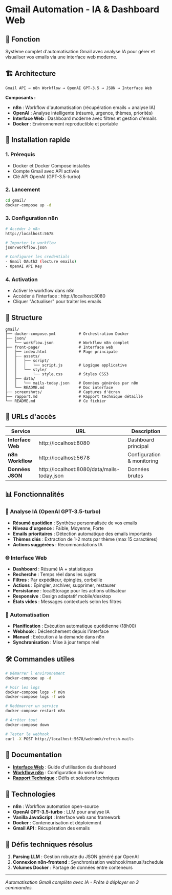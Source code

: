 # Gmail Automation - IA & Dashboard Web

## 🎯 Fonction
Système complet d'automatisation Gmail avec analyse IA pour gérer et visualiser vos emails via une interface web moderne.

## 🏗️ Architecture
```
Gmail API → n8n Workflow → OpenAI GPT-3.5 → JSON → Interface Web
```

**Composants :**
- **n8n** : Workflow d'automatisation (récupération emails + analyse IA)
- **OpenAI** : Analyse intelligente (résumé, urgence, thèmes, priorités)
- **Interface Web** : Dashboard moderne avec filtres et gestion d'emails
- **Docker** : Environnement reproductible et portable

## 🚀 Installation rapide

### 1. Prérequis
- Docker et Docker Compose installés
- Compte Gmail avec API activée
- Clé API OpenAI (GPT-3.5-turbo)

### 2. Lancement
```bash
cd gmail/
docker-compose up -d
```

### 3. Configuration n8n
```bash
# Accéder à n8n
http://localhost:5678

# Importer le workflow
json/workflow.json

# Configurer les credentials
- Gmail OAuth2 (lecture emails)
- OpenAI API Key
```

### 4. Activation
- Activer le workflow dans n8n
- Accéder à l'interface : http://localhost:8080
- Cliquer "Actualiser" pour traiter les emails

## 📁 Structure
```
gmail/
├── docker-compose.yml          # Orchestration Docker
├── json/
│   └── workflow.json           # Workflow n8n complet
├── front-page/                 # Interface web
│   ├── index.html              # Page principale
│   ├── assets/
│   │   ├── script/
│   │   │   └── script.js       # Logique applicative
│   │   └── style/
│   │       └── style.css       # Styles CSS3
│   ├── data/
│   │   └── mails-today.json    # Données générées par n8n
│   └── README.md               # Doc interface
├── screenshots/                # Captures d'écran
├── rapport.md                  # Rapport technique détaillé
└── README.md                   # Ce fichier
```

## 🔗 URLs d'accès

| Service | URL | Description |
|---------|-----|-------------|
| **Interface Web** | http://localhost:8080 | Dashboard principal |
| **n8n Workflow** | http://localhost:5678 | Configuration & monitoring |
| **Données JSON** | http://localhost:8080/data/mails-today.json | Données brutes |

## 📊 Fonctionnalités

### 🤖 Analyse IA (OpenAI GPT-3.5-turbo)
- **Résumé quotidien** : Synthèse personnalisée de vos emails
- **Niveau d'urgence** : Faible, Moyenne, Forte
- **Emails prioritaires** : Détection automatique des emails importants
- **Thèmes clés** : Extraction de 1-2 mots par thème (max 15 caractères)
- **Actions suggérées** : Recommandations IA

### 🌐 Interface Web
- **Dashboard** : Résumé IA + statistiques
- **Recherche** : Temps réel dans les sujets
- **Filtres** : Par expéditeur, épinglés, corbeille
- **Actions** : Épingler, archiver, supprimer, restaurer
- **Persistance** : localStorage pour les actions utilisateur
- **Responsive** : Design adaptatif mobile/desktop
- **États vides** : Messages contextuels selon les filtres

### 🔄 Automatisation
- **Planification** : Exécution automatique quotidienne (18h00)
- **Webhook** : Déclenchement depuis l'interface
- **Manuel** : Exécution à la demande dans n8n
- **Synchronisation** : Mise à jour temps réel

## 🛠️ Commandes utiles

```bash
# Démarrer l'environnement
docker-compose up -d

# Voir les logs
docker-compose logs -f n8n
docker-compose logs -f web

# Redémarrer un service
docker-compose restart n8n

# Arrêter tout
docker-compose down

# Tester le webhook
curl -X POST http://localhost:5678/webhook/refresh-mails
```

## 📖 Documentation

- **[Interface Web](front-page/README.md)** : Guide d'utilisation du dashboard
- **[Workflow n8n](json/README.md)** : Configuration du workflow
- **[Rapport Technique](rapport.md)** : Défis et solutions techniques

## 🎯 Technologies

- **n8n** : Workflow automation open-source
- **OpenAI GPT-3.5-turbo** : LLM pour analyse IA
- **Vanilla JavaScript** : Interface web sans framework
- **Docker** : Conteneurisation et déploiement
- **Gmail API** : Récupération des emails

## 🚧 Défis techniques résolus

1. **Parsing LLM** : Gestion robuste du JSON généré par OpenAI
2. **Connexion n8n-frontend** : Synchronisation webhook/manual/schedule
3. **Volumes Docker** : Partage de données entre conteneurs

---
*Automatisation Gmail complète avec IA - Prête à déployer en 3 commandes.*

